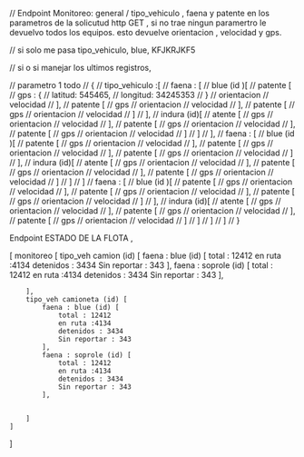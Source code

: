 // Endpoint Monitoreo: general / tipo_vehiculo , faena  y patente en los parametros de la solicutud http GET , si no trae ningun paramertro le devuelvo todos los equipos.  esto devuelve orientacion , velocidad y gps.

// si solo me pasa tipo_vehiculo, blue, KFJKRJKF5


// si o si manejar los ultimos registros, 

// parametro 1  todo 
// {
// 	tipo_vehiculo :[
// 		faena : [ 
// 		blue (id )[
// 			patente [
// 				gps : {
// 					latitud: 545465,
// 					longitud: 34245353
// 				}
// 				orientacion
// 				velocidad
// 			],
// 			patente [
// 				gps 
// 				orientacion
// 				velocidad
// 			],
// 			patente [
// 				gps 
// 				orientacion
// 				velocidad
// 			]
// 		],
// 		indura (id)[
// 			atente [
// 				gps 
// 				orientacion
// 				velocidad
// 			],
// 			patente [
// 				gps 
// 				orientacion
// 				velocidad
// 			],
// 			patente [
// 				gps 
// 				orientacion
// 				velocidad
// 			]
// 		]
// 	],
// 	faena : [ 
// 		blue (id )[
// 			patente [
// 				gps 
// 				orientacion
// 				velocidad
// 			],
// 			patente [
// 				gps 
// 				orientacion
// 				velocidad
// 			],
// 			patente [
// 				gps 
// 				orientacion
// 				velocidad
// 			]
// 		],
// 		indura (id)[
// 			atente [
// 				gps 
// 				orientacion
// 				velocidad
// 			],
// 			patente [
// 				gps 
// 				orientacion
// 				velocidad
// 			],
// 			patente [
// 				gps 
// 				orientacion
// 				velocidad
// 			]
// 		]
// 	]
// 	faena : [ 
// 		blue (id )[
// 			patente [
// 				gps 
// 				orientacion
// 				velocidad
// 			],
// 			patente [
// 				gps 
// 				orientacion
// 				velocidad
// 			],
// 			patente [
// 				gps 
// 				orientacion
// 				velocidad
// 			]
// 		],
// 		indura (id)[
// 			atente [
// 				gps 
// 				orientacion
// 				velocidad
// 			],
// 			patente [
// 				gps 
// 				orientacion
// 				velocidad
// 			],
// 			patente [
// 				gps 
// 				orientacion
// 				velocidad
// 			]
// 		]
// 	]
// 	]
// }


Endpoint ESTADO DE LA FLOTA , 

[
    monitoreo [
        tipo_veh camion (id) [
            faena : blue (id) [
                total : 12412
                en ruta :4134
                detenidos : 3434
                Sin reportar : 343
            ],
            faena : soprole (id) [
                total : 12412
                en ruta :4134
                detenidos : 3434
                Sin reportar : 343
            ],


        ],
        tipo_veh camioneta (id) [
            faena : blue (id) [
                total : 12412
                en ruta :4134
                detenidos : 3434
                Sin reportar : 343
            ],
            faena : soprole (id) [
                total : 12412
                en ruta :4134
                detenidos : 3434
                Sin reportar : 343
            ],


        ]
    ]
]





